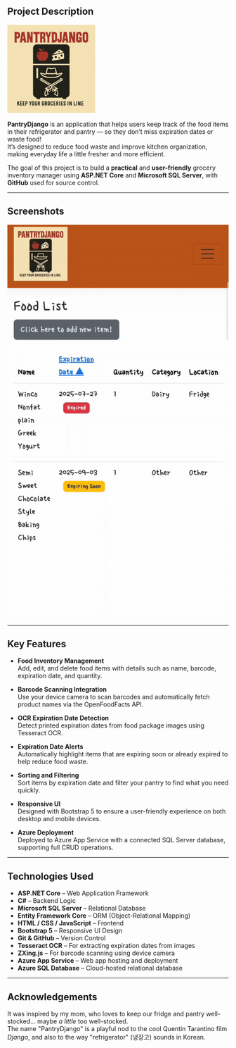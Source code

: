 ## Project Description
<p>
  <img src="./logo.png" alt="PantryDjango Logo" width="200"/>
</p>

**PantryDjango** is an application that helps users keep track of the food items in their refrigerator and pantry — so they don’t miss expiration dates or waste food!  
It’s designed to reduce food waste and improve kitchen organization, making everyday life a little fresher and more efficient.

The goal of this project is to build a **practical** and **user-friendly** grocery inventory manager using **ASP.NET Core** and **Microsoft SQL Server**, with **GitHub** used for source control.

---

## Screenshots 

![](video/PantryDjango.gif)

---

## Key Features

- **Food Inventory Management**  
  Add, edit, and delete food items with details such as name, barcode, expiration date, and quantity.

- **Barcode Scanning Integration**  
  Use your device camera to scan barcodes and automatically fetch product names via the OpenFoodFacts API.

- **OCR Expiration Date Detection**  
  Detect printed expiration dates from food package images using Tesseract OCR.

- **Expiration Date Alerts**  
  Automatically highlight items that are expiring soon or already expired to help reduce food waste.

- **Sorting and Filtering**  
  Sort items by expiration date and filter your pantry to find what you need quickly.

- **Responsive UI**  
  Designed with Bootstrap 5 to ensure a user-friendly experience on both desktop and mobile devices.

- **Azure Deployment**  
  Deployed to Azure App Service with a connected SQL Server database, supporting full CRUD operations.


---

## Technologies Used

- **ASP.NET Core** – Web Application Framework  
- **C#** – Backend Logic  
- **Microsoft SQL Server** – Relational Database  
- **Entity Framework Core** – ORM (Object-Relational Mapping)  
- **HTML / CSS / JavaScript** – Frontend  
- **Bootstrap 5** – Responsive UI Design  
- **Git & GitHub** – Version Control  
- **Tesseract OCR** – For extracting expiration dates from images  
- **ZXing.js** – For barcode scanning using device camera  
- **Azure App Service** – Web app hosting and deployment  
- **Azure SQL Database** – Cloud-hosted relational database


---

## Acknowledgements

It was inspired by my mom, who loves to keep our fridge and pantry well-stocked... maybe *a little* too well-stocked.   
The name "PantryDjango" is a playful nod to the cool Quentin Tarantino film *Django*, and also to the way "refrigerator" (냉장고) sounds in Korean.





